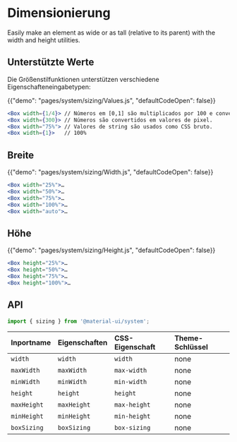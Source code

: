 # Dimensionierung

<p class="description">Easily make an element as wide or as tall (relative to its parent) with the width and height utilities.</p>

## Unterstützte Werte

Die Größenstilfunktionen unterstützen verschiedene Eigenschafteneingabetypen:

{{"demo": "pages/system/sizing/Values.js", "defaultCodeOpen": false}}

```jsx
<Box width={1/4}> // Números em [0,1] são multiplicados por 100 e convertido em % valores.
<Box width={300}> // Números são convertidos em valores de pixel.
<Box width="75%"> // Valores de string são usados como CSS bruto.
<Box width={1}>   // 100%
```

## Breite

{{"demo": "pages/system/sizing/Width.js", "defaultCodeOpen": false}}

```jsx
<Box width="25%">…
<Box width="50%">…
<Box width="75%">…
<Box width="100%">…
<Box width="auto">…
```

## Höhe

{{"demo": "pages/system/sizing/Height.js", "defaultCodeOpen": false}}

```jsx
<Box height="25%">…
<Box height="50%">…
<Box height="75%">…
<Box height="100%">…
```

## API

```js
import { sizing } from '@material-ui/system';
```

| Inportname  | Eigenschaften | CSS-Eigenschaft | Theme-Schlüssel |
|:----------- |:------------- |:--------------- |:--------------- |
| `width`     | `width`       | `width`         | none            |
| `maxWidth`  | `maxWidth`    | `max-width`     | none            |
| `minWidth`  | `minWidth`    | `min-width`     | none            |
| `height`    | `height`      | `height`        | none            |
| `maxHeight` | `maxHeight`   | `max-height`    | none            |
| `minHeight` | `minHeight`   | `min-height`    | none            |
| `boxSizing` | `boxSizing`   | `box-sizing`    | none            |
